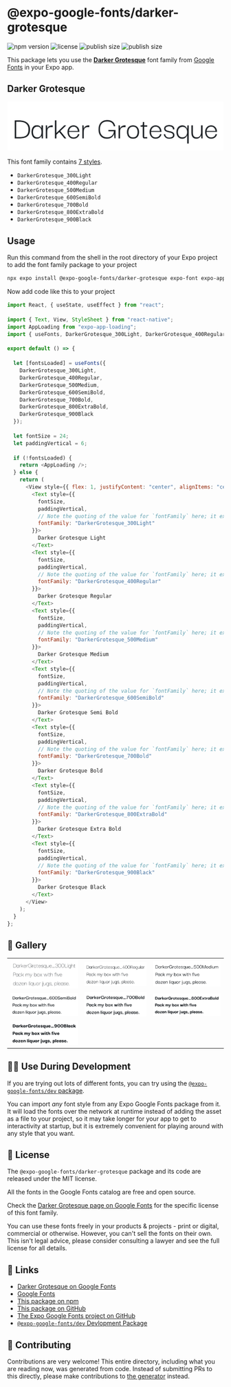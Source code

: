 # @expo-google-fonts/darker-grotesque

![npm version](https://flat.badgen.net/npm/v/@expo-google-fonts/darker-grotesque)
![license](https://flat.badgen.net/github/license/expo/google-fonts)
![publish size](https://flat.badgen.net/packagephobia/install/@expo-google-fonts/darker-grotesque)
![publish size](https://flat.badgen.net/packagephobia/publish/@expo-google-fonts/darker-grotesque)

This package lets you use the [**Darker Grotesque**](https://fonts.google.com/specimen/Darker+Grotesque) font family from [Google Fonts](https://fonts.google.com/) in your Expo app.

## Darker Grotesque

![Darker Grotesque](./font-family.png)

This font family contains [7 styles](#-gallery).

- `DarkerGrotesque_300Light`
- `DarkerGrotesque_400Regular`
- `DarkerGrotesque_500Medium`
- `DarkerGrotesque_600SemiBold`
- `DarkerGrotesque_700Bold`
- `DarkerGrotesque_800ExtraBold`
- `DarkerGrotesque_900Black`

## Usage

Run this command from the shell in the root directory of your Expo project to add the font family package to your project

```sh
npx expo install @expo-google-fonts/darker-grotesque expo-font expo-app-loading
```

Now add code like this to your project

```js
import React, { useState, useEffect } from "react";

import { Text, View, StyleSheet } from "react-native";
import AppLoading from "expo-app-loading";
import { useFonts, DarkerGrotesque_300Light, DarkerGrotesque_400Regular, DarkerGrotesque_500Medium, DarkerGrotesque_600SemiBold, DarkerGrotesque_700Bold, DarkerGrotesque_800ExtraBold, DarkerGrotesque_900Black } from '@expo-google-fonts/darker-grotesque';

export default () => {

  let [fontsLoaded] = useFonts({
    DarkerGrotesque_300Light, 
    DarkerGrotesque_400Regular, 
    DarkerGrotesque_500Medium, 
    DarkerGrotesque_600SemiBold, 
    DarkerGrotesque_700Bold, 
    DarkerGrotesque_800ExtraBold, 
    DarkerGrotesque_900Black
  });

  let fontSize = 24;
  let paddingVertical = 6;

  if (!fontsLoaded) {
    return <AppLoading />;
  } else {
    return (
      <View style={{ flex: 1, justifyContent: "center", alignItems: "center" }}>
        <Text style={{
          fontSize,
          paddingVertical,
          // Note the quoting of the value for `fontFamily` here; it expects a string!
          fontFamily: "DarkerGrotesque_300Light"
        }}>
          Darker Grotesque Light
        </Text>
        <Text style={{
          fontSize,
          paddingVertical,
          // Note the quoting of the value for `fontFamily` here; it expects a string!
          fontFamily: "DarkerGrotesque_400Regular"
        }}>
          Darker Grotesque Regular
        </Text>
        <Text style={{
          fontSize,
          paddingVertical,
          // Note the quoting of the value for `fontFamily` here; it expects a string!
          fontFamily: "DarkerGrotesque_500Medium"
        }}>
          Darker Grotesque Medium
        </Text>
        <Text style={{
          fontSize,
          paddingVertical,
          // Note the quoting of the value for `fontFamily` here; it expects a string!
          fontFamily: "DarkerGrotesque_600SemiBold"
        }}>
          Darker Grotesque Semi Bold
        </Text>
        <Text style={{
          fontSize,
          paddingVertical,
          // Note the quoting of the value for `fontFamily` here; it expects a string!
          fontFamily: "DarkerGrotesque_700Bold"
        }}>
          Darker Grotesque Bold
        </Text>
        <Text style={{
          fontSize,
          paddingVertical,
          // Note the quoting of the value for `fontFamily` here; it expects a string!
          fontFamily: "DarkerGrotesque_800ExtraBold"
        }}>
          Darker Grotesque Extra Bold
        </Text>
        <Text style={{
          fontSize,
          paddingVertical,
          // Note the quoting of the value for `fontFamily` here; it expects a string!
          fontFamily: "DarkerGrotesque_900Black"
        }}>
          Darker Grotesque Black
        </Text>
      </View>
    );
  }
};
```

## 🔡 Gallery


||||
|-|-|-|
|![DarkerGrotesque_300Light](./DarkerGrotesque_300Light.ttf.png)|![DarkerGrotesque_400Regular](./DarkerGrotesque_400Regular.ttf.png)|![DarkerGrotesque_500Medium](./DarkerGrotesque_500Medium.ttf.png)||
|![DarkerGrotesque_600SemiBold](./DarkerGrotesque_600SemiBold.ttf.png)|![DarkerGrotesque_700Bold](./DarkerGrotesque_700Bold.ttf.png)|![DarkerGrotesque_800ExtraBold](./DarkerGrotesque_800ExtraBold.ttf.png)||
|![DarkerGrotesque_900Black](./DarkerGrotesque_900Black.ttf.png)||||


## 👩‍💻 Use During Development

If you are trying out lots of different fonts, you can try using the [`@expo-google-fonts/dev` package](https://github.com/expo/google-fonts/tree/master/font-packages/dev#readme).

You can import _any_ font style from any Expo Google Fonts package from it. It will load the fonts over the network at runtime instead of adding the asset as a file to your project, so it may take longer for your app to get to interactivity at startup, but it is extremely convenient for playing around with any style that you want.


## 📖 License

The `@expo-google-fonts/darker-grotesque` package and its code are released under the MIT license.

All the fonts in the Google Fonts catalog are free and open source.

Check the [Darker Grotesque page on Google Fonts](https://fonts.google.com/specimen/Darker+Grotesque) for the specific license of this font family.

You can use these fonts freely in your products & projects - print or digital, commercial or otherwise. However, you can't sell the fonts on their own. This isn't legal advice, please consider consulting a lawyer and see the full license for all details.

## 🔗 Links

- [Darker Grotesque on Google Fonts](https://fonts.google.com/specimen/Darker+Grotesque)
- [Google Fonts](https://fonts.google.com/)
- [This package on npm](https://www.npmjs.com/package/@expo-google-fonts/darker-grotesque)
- [This package on GitHub](https://github.com/expo/google-fonts/tree/master/font-packages/darker-grotesque)
- [The Expo Google Fonts project on GitHub](https://github.com/expo/google-fonts)
- [`@expo-google-fonts/dev` Devlopment Package](https://github.com/expo/google-fonts/tree/master/font-packages/dev)

## 🤝 Contributing

Contributions are very welcome! This entire directory, including what you are reading now, was generated from code. Instead of submitting PRs to this directly, please make contributions to [the generator](https://github.com/expo/google-fonts/tree/master/packages/generator) instead.

